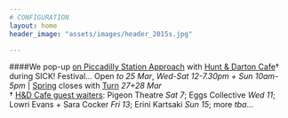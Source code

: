 ```yaml
---
# CONFIGURATION
layout: home
header_image: "assets/images/header_2015s.jpg"

---
```

####We pop-up [on Piccadilly Station Approach](http://bit.ly/1AQdn9f) with [Hunt & Darton Cafe](/current/2015-spring/h&d)† during SICK! Festival… Open *to 25 Mar*, *Wed-Sat 12-7.30pm + Sun 10am-5pm* | [Spring](/current/2015-spring) closes with [Turn](/current/2015-turn) *27+28 Mar*      
† [H&D Cafe guest waiters](/current/2015-spring/h&d): Pigeon Theatre *Sat 7*; Eggs Collective *Wed 11*; Lowri Evans + Sara Cocker *Fri 13*; Erini Kartsaki *Sun 15*; more *tba*…
